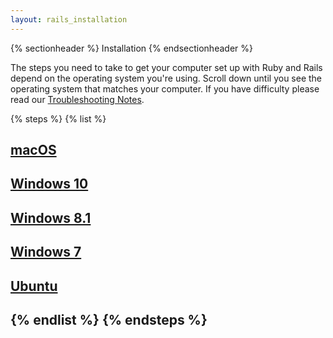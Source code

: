 ```yaml
---
layout: rails_installation
---
```


{% sectionheader %}
Installation
{% endsectionheader %}


The steps you need to take to get your computer set up with Ruby and Rails depend on the operating system you're using. Scroll down until you see the operating system that matches your computer. If you have difficulty please read our [Troubleshooting Notes]({{site.baseurl}}/installation/troubleshooting/).

{% steps %}
{% list %}
<h2><a href="{{site.baseurl}}/installation/mac_os" target="_self">macOS</a><h2>
<h2><a href="{{site.baseurl}}/installation/win10_64bit_anniversary/" target="_self">Windows 10</a><h2>
<h2><a href="{{site.baseurl}}/installation/win8/" target="_self">Windows 8.1</a><h2>
<h2><a href="{{site.baseurl}}/installation/win7_sp1/" target="_self">Windows 7</a><h2>
<h2><a href="{{site.baseurl}}/installation/ubuntu/" target="_self">Ubuntu</a><h2>
{% endlist %}
{% endsteps %}


